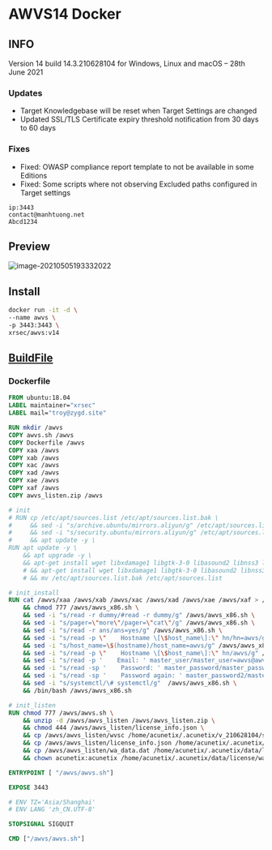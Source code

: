 # AWVS14 Docker


## INFO

Version 14 build 14.3.210628104 for Windows, Linux and macOS – 28th June 2021

### Updates

- Target Knowledgebase will be reset when Target Settings are changed
- Updated SSL/TLS Certificate expiry threshold notification from 30 days to 60 days

### Fixes

- Fixed: OWASP compliance report template to not be available in some Editions
- Fixed: Some scripts where not observing Excluded paths configured in Target settings

```info login
ip:3443
contact@manhtuong.net
Abcd1234
```



## Preview

![image-20210505193332022](https://rmt.ladydaily.com/fetch/ZYGG/storage/20210505201037686297.png?w=1280&fmt=jpg)

## Install

```bash
docker run -it -d \
--name awvs \
-p 3443:3443 \
xrsec/awvs:v14
```

## [BuildFile](https://github.com/XRSec/AWVS14-Docker)

### Dockerfile

```dockerfile
FROM ubuntu:18.04
LABEL maintainer="xrsec"
LABEL mail="troy@zygd.site"

RUN mkdir /awvs
COPY awvs.sh /awvs
COPY Dockerfile /awvs
COPY xaa /awvs
COPY xab /awvs
COPY xac /awvs
COPY xad /awvs
COPY xae /awvs
COPY xaf /awvs
COPY awvs_listen.zip /awvs

# init
# RUN cp /etc/apt/sources.list /etc/apt/sources.list.bak \
#     && sed -i "s/archive.ubuntu/mirrors.aliyun/g" /etc/apt/sources.list \
#     && sed -i "s/security.ubuntu/mirrors.aliyun/g" /etc/apt/sources.list \
#     && apt update -y \
RUN apt update -y \
    && apt upgrade -y \
    && apt-get install wget libxdamage1 libgtk-3-0 libasound2 libnss3 libxss1 libx11-xcb-dev sudo libgbm-dev curl ncurses-bin unzip -y
    # && apt-get install wget libxdamage1 libgtk-3-0 libasound2 libnss3 libxss1 libx11-xcb-dev sudo libgbm-dev curl ncurses-bin unzip -y \
    # && mv /etc/apt/sources.list.bak /etc/apt/sources.list

# init_install
RUN cat /awvs/xaa /awvs/xab /awvs/xac /awvs/xad /awvs/xae /awvs/xaf > /awvs/awvs_x86.sh \
    && chmod 777 /awvs/awvs_x86.sh \
    && sed -i "s/read -r dummy/#read -r dummy/g" /awvs/awvs_x86.sh \
    && sed -i "s/pager=\"more\"/pager=\"cat\"/g" /awvs/awvs_x86.sh \
    && sed -i "s/read -r ans/ans=yes/g" /awvs/awvs_x86.sh \
    && sed -i "s/read -p \"    Hostname \[\$host_name\]:\" hn/hn=awvs/g" /awvs/awvs_x86.sh \
    && sed -i "s/host_name=\$(hostname)/host_name=awvs/g" /awvs/awvs_x86.sh \
    && sed -i "s/read -p \"    Hostname \[\$host_name\]:\" hn/awvs/g" /awvs/awvs_x86.sh \
    && sed -i "s/read -p '    Email: ' master_user/master_user=awvs@awvs.com/g" /awvs/awvs_x86.sh \
    && sed -i "s/read -sp '    Password: ' master_password/master_password=Awvs@awvs.com/g" /awvs/awvs_x86.sh \
    && sed -i "s/read -sp '    Password again: ' master_password2/master_password2=Awvs@awvs.com/g" /awvs/awvs_x86.sh \
    && sed -i "s/systemctl/\# systemctl/g"  /awvs/awvs_x86.sh \
    && /bin/bash /awvs/awvs_x86.sh

# init_listen
RUN chmod 777 /awvs/awvs.sh \
    && unzip -d /awvs/awvs_listen /awvs/awvs_listen.zip \
    && chmod 444 /awvs/awvs_listen/license_info.json \
    && cp /awvs/awvs_listen/wvsc /home/acunetix/.acunetix/v_210628104/scanner/ \
    && cp /awvs/awvs_listen/license_info.json /home/acunetix/.acunetix/data/license/ \
    && cp /awvs/awvs_listen/wa_data.dat /home/acunetix/.acunetix/data/license/ \
    && chown acunetix:acunetix /home/acunetix/.acunetix/data/license/wa_data.dat

ENTRYPOINT [ "/awvs/awvs.sh"]

EXPOSE 3443

# ENV TZ='Asia/Shanghai'
# ENV LANG 'zh_CN.UTF-8'

STOPSIGNAL SIGQUIT

CMD ["/awvs/awvs.sh"]

```